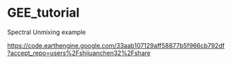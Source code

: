 # GEE_tutorial
Spectral Unmixing example

https://code.earthengine.google.com/33aab107129aff58877b5f966cb792df?accept_repo=users%2Fshijuanchen32%2Fshare

